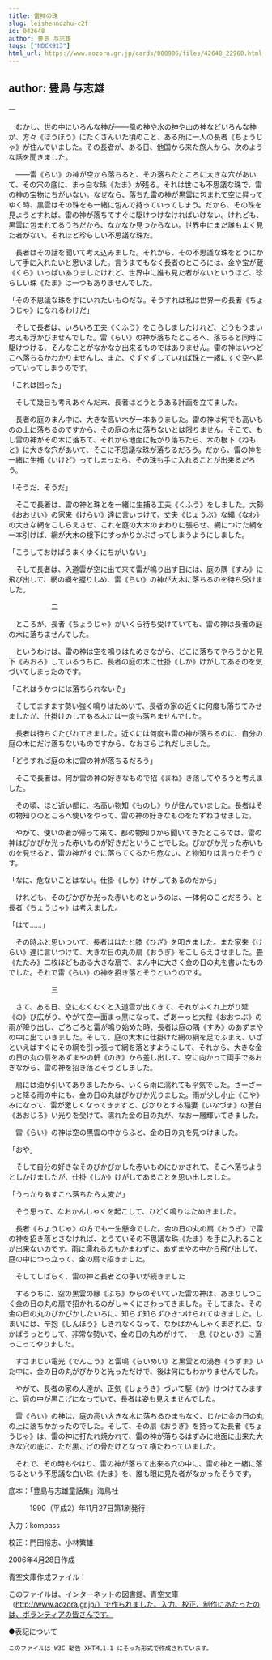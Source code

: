 ```yaml
---
title: 雷神の珠
slug: leishennozhu-c2f
id: 042648
author: 豊島 与志雄
tags: ["NDCK913"]
html_url: https://www.aozora.gr.jp/cards/000906/files/42648_22960.html
---
```


## author: 豊島 与志雄

一



　むかし、世の中にいろんな神が――風の神や水の神や山の神などいろんな神が、方々《ほうぼう》にたくさんいた頃のこと、ある所に一人の長者《ちょうじゃ》が住んでいました。その長者が、ある日、他国から来た旅人から、次のような話を聞きました。

　――雷《らい》の神が空から落ちると、その落ちたところに大きな穴があいて、その穴の底に、まっ白な珠《たま》が残る。それは世にも不思議な珠で、雷の神の宝物にちがいない。なぜなら、落ちた雷の神が黒雲に包まれて空に昇ってゆく時、黒雲はその珠をも一緒に包んで持っていってしまう。だから、その珠を見ようとすれば、雷の神が落ちてすぐに駆けつけなければいけない。けれども、黒雲に包まれてるうちだから、なかなか見つからない。世界中にまだ誰もよく見た者がない。それほど珍らしい不思議な珠だ。

　長者はその話を聞いて考え込みました。それから、その不思議な珠をどうにかして手に入れたいと思いました。言うまでもなく長者のところには、金や宝が蔵《くら》いっぱいありましたけれど、世界中に誰も見た者がないというほど、珍らしい珠《たま》は一つもありませんでした。

「その不思議な珠を手にいれたいものだな。そうすれば私は世界一の長者《ちょうじゃ》になれるわけだ」

　そして長者は、いろいろ工夫《くふう》をこらしましたけれど、どうもうまい考えも浮かびませんでした。雷《らい》の神が落ちたところへ、落ちると同時に駆けつける、そんなことがなかなか出来るものではありません。雷の神はいつどこへ落ちるかわかりませんし、また、ぐずぐずしていれば珠と一緒にすぐ空へ昇っていってしまうのです。

「これは困った」

　そして幾日も考えあぐんだ末、長者はとうとうある計画を立てました。

　長者の庭のまん中に、大きな高い木が一本ありました。雷の神は何でも高いものの上に落ちるのですから、その庭の木に落ちないとは限りません。そこで、もし雷の神がその木に落ちて、それから地面に転がり落ちたら、木の根下《ねもと》に大きな穴があいて、そこに不思議な珠が落ちるだろう。だから、雷の神を一緒に生捕《いけど》ってしまったら、その珠も手に入れることが出来るだろう。

「そうだ、そうだ」

　そこで長者は、雷の神と珠とを一緒に生捕る工夫《くふう》をしました。大勢《おおぜい》の家来《けらい》達に言いつけて、丈夫《じょうぶ》な縄《なわ》の大きな網をこしらえさせ、これを庭の大木のまわりに張らせ、網につけた綱を一本引けば、網が大木の根下にすっかりかぶさってしまうようにしました。

「こうしておけばうまくゆくにちがいない」

　そして長者は、入道雲が空に出て来て雷が鳴り出す日には、庭の隅《すみ》に飛び出して、網の綱を握りしめ、雷《らい》の神が大木に落ちるのを待ち受けました。



　　　　　　二



　ところが、長者《ちょうじゃ》がいくら待ち受けていても、雷の神は長者の庭の木に落ちませんでした。

　というわけは、雷の神は空を鳴りはためきながら、どこに落ちてやろうかと見下《みおろ》しているうちに、長者の庭の木に仕掛《しか》けがしてあるのを気づいてしまったのです。

「これはうかつには落ちられないぞ」

　そしてますます勢い強く鳴りはためいて、長者の家の近くに何度も落ちてみせましたが、仕掛けのしてある木には一度も落ちませんでした。

　長者は待ちくたびれてきました。近くには何度も雷の神が落ちるのに、自分の庭の木にだけ落ちないものですから、なおさらじれだしました。

「どうすれば庭の木に雷の神が落ちるだろう」

　そこで長者は、何か雷の神の好きなもので招《まね》き落してやろうと考えました。

　その頃、ほど近い都に、名高い物知《ものし》りが住んでいました。長者はその物知りのところへ使いをやって、雷の神の好きなものをたずねさせました。

　やがて、使いの者が帰って来て、都の物知りから聞いてきたところでは、雷の神はぴかぴか光った赤いものが好きだということでした。ぴかぴか光った赤いものを見せると、雷の神がすぐに落ちてくるから危ない、と物知りは言ったそうです。

「なに、危ないことはない。仕掛《しか》けがしてあるのだから」

　けれども、そのぴかぴか光った赤いものというのは、一体何のことだろう、と長者《ちょうじゃ》は考えました。

「はて……」

　その時ふと思いついて、長者ははたと膝《ひざ》を叩きました。また家来《けらい》達に言いつけて、大きな日の丸の扇《おうぎ》をこしらえさせました。畳《たたみ》二枚ほどもある大きな扇で、まん中に大きく金の日の丸を書いたものでした。それで雷《らい》の神を招き落とそうというのです。



　　　　　　三



　さて、ある日、空にむくむくと入道雲が出てきて、それがふくれ上がり延《の》び広がり、やがて空一面まっ黒になって、ざあーっと大粒《おおつぶ》の雨が降り出し、ごろごろと雷が鳴り始めた時、長者は庭の隅《すみ》のあずまやの中に出ていきました。そして、庭の大木に仕掛けた網の綱を足でふまえ、いざといえばすぐにその綱を引っ張って網を落とすようにして、それから、大きな金の日の丸の扇をあずまやの軒《のき》から差し出して、空に向かって両手であおぎながら、雷の神を招き落とそうとしました。

　扇には油が引いてありましたから、いくら雨に濡れても平気でした。ざーざーっと降る雨の中にも、金の日の丸はぴかぴか光りました。雨が少し小止《こや》みになって、雷が激しくなってきますと、ぴかりとする稲妻《いなづま》の蒼白《あおじろ》い光りを受けて、濡れた金の日の丸が、なお一層輝いてきました。

　雷《らい》の神は空の黒雲の中からふと、金の日の丸を見つけました。

「おや」

　そして自分の好きなそのぴかぴかした赤いものにひかされて、そこへ落ちようとしかけましたが、仕掛《しか》けがしてあることを思い出しました。

「うっかりあすこへ落ちたら大変だ」

　そう思って、なおかんしゃくを起こして、ひどく鳴りはためきました。

　長者《ちょうじゃ》の方でも一生懸命でした。金の日の丸の扇《おうぎ》で雷の神を招き落とさなければ、とうていその不思議な珠《たま》を手に入れることが出来ないのです。雨に濡れるのもかまわずに、あずまやの中から飛び出して、庭の中につっ立って、金の扇で招きました。

　そしてしばらく、雷の神と長者との争いが続きました

　するうちに、空の黒雲の縁《ふち》からのぞいていた雷の神は、あまりしつこく金の日の丸の扇で招かれるのがしゃくにさわってきました。そしてまた、その金の日の丸のぴかぴかしたいろに、知らず知らずひきつけられてゆきました。しまいには、辛抱《しんぼう》しきれなくなって、なかばかんしゃくまぎれに、なかばうっとりして、非常な勢いで、金の日の丸めがけて、一息《ひといき》に落っこってやりました。

　すさまじい電光《でんこう》と雷鳴《らいめい》と黒雲との渦巻《うずま》いた中に、金の日の丸がぴかりと光っただけで、後は何にもわかりませんでした。



　やがて、長者の家の人達が、正気《しょうき》づいて駆《か》けつけてみますと、庭の中が黒こげになっていて、長者は姿も見えませんでした。

　雷《らい》の神は、庭の高い大きな木に落ちるひまもなく、じかに金の日の丸の上に落ちかかったのでした。そして、その扇《おうぎ》を持ってた長者《ちょうじゃ》は、雷の神に打たれ焼かれて、雷の神が落ちるはずみに地面に出来た大きな穴の底に、ただ黒こげの骨だけとなって横たわっていました。

　それで、その時もやはり、雷の神が落ちて出来る穴の中に、雷の神と一緒に落ちるという不思議な白い珠《たま》を、誰も眼に見た者がなかったそうです。













底本：「豊島与志雄童話集」海鳥社


　　　1990（平成2）年11月27日第1刷発行

入力：kompass

校正：門田裕志、小林繁雄

2006年4月28日作成

青空文庫作成ファイル：

このファイルは、インターネットの図書館、青空文庫（http://www.aozora.gr.jp/）で作られました。入力、校正、制作にあたったのは、ボランティアの皆さんです。











●表記について


	このファイルは W3C 勧告 XHTML1.1 にそった形式で作成されています。